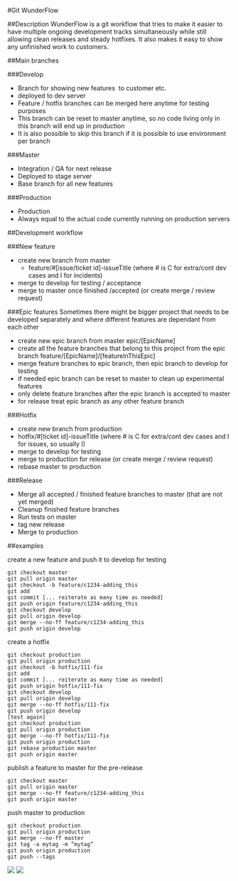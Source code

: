 #Git WunderFlow

##Description
WunderFlow is a git workflow that tries to make it easier to have multiple ongoing development tracks simultaneously while still allowing clean releases and steady hotfixes. It also makes it easy to show any unfinished work to customers. 

##Main branches

###Develop
- Branch for showing new features  to customer etc.
- deployed to dev server
- Feature / hotfix branches can be merged here anytime for testing purposes
- This branch can be reset to master anytime, so no code living only in this branch will end up in production
- It is also possible to skip this branch if it is possible to use environment per branch

###Master
- Integration / QA for next release
- Deployed to stage server
- Base branch for all new features

###Production
- Production
- Always equal to the actual code currently running on production servers


##Development workflow

###New feature
- create new branch from master 
  - feature/#[issue/ticket id]-issueTitle (where # is C for extra/cont dev cases and I for incidents)
- merge to develop for testing / acceptance
- merge to master once finished /accepted (or create merge / review request)

###Epic features
Sometimes there might be bigger project that needs to be developed separately and where different features are dependant from each other
- create new epic branch from master epic/[EpicName]
- create all the feature branches that belong to this project from the epic branch feature/[EpicName]/[featureInThisEpic]
- merge feature branches to epic branch, then epic branch to develop for testing
- if needed epic branch can be reset to master to clean up experimental features
- only delete feature branches after the epic branch is accepted to master
- for release treat epic branch as any other feature branch 

###Hotfix
- create new branch from production
- hotfix/#[ticket id]-issueTitle (where # is C for extra/cont dev cases and I for issues, so usually I)
- merge to develop for testing
- merge to production for release (or create merge / review request)
- rebase master to production


###Release
- Merge all accepted / finished feature branches to master (that are not yet merged)
- Cleanup finished feature branches
- Run tests on master
- tag new release
- Merge to production

##examples

create a new feature and push it to develop for testing
```
git checkout master
git pull origin master
git checkout -b feature/c1234-adding_this
git add
git commit [... reiterate as many time as needed]
git push origin feature/c1234-adding_this
git checkout develop
git pull origin develop
git merge --no-ff feature/c1234-adding_this
git push origin develop
```
create a hotfix
```
git checkout production
git pull origin production
git checkout -b hotfix/111-fix
git add
git commit [... reiterate as many time as needed]
git push origin hotfix/111-fix
git checkout develop
git pull origin develop
git merge --no-ff hotfix/111-fix
git push origin develop
[test again]
git checkout production
git pull origin production
git merge --no-ff hotfix/111-fix
git push origin production
git rebase production master
git push origin master
```
publish a feature to master for the pre-release
```
git checkout master
git pull origin master
git merge --no-ff feature/c1234-adding_this
git push origin master
```

push master to production
```
git checkout production
git pull origin production
git merge --no-ff master
git tag -a mytag -m “mytag”
git push origin production
git push --tags
```

![](https://raw.githubusercontent.com/wunderkraut/wunderflow/master/img/WunderFlow1.png)
![](https://raw.githubusercontent.com/wunderkraut/wunderflow/master/img/WunderFlow_epic1.png)
